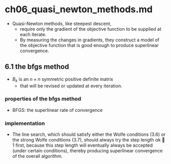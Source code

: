 # ch06_quasi_newton_methods.md

* Quasi-Newton methods, like steepest descent,
  * require only the gradient of the objective function to be supplied at each iterate.
  * By measuring the changes in gradients, they
    construct a model of the objective function that is good enough to produce superlinear
    convergence.

## 6.1 the bfgs method
* $B_k$ is an $n \times n$ symmetric positive definite matrix
  * that will be revised or updated at every iteration.

### properties of the bfgs method
* BFGS: the superlinear rate of convergence

### implementation
* The line search, which should satisfy either the Wolfe conditions
  (3.6) or the strong Wolfe conditions (3.7), should always try the step length αk  1 first,
  because this step length will eventually always be accepted (under certain conditions), thereby
  producing superlinear convergence of the overall algorithm.
